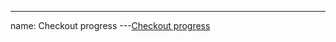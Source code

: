 
---
name: Checkout progress
---<a href="#" class="checkout-progress-guest--anchor">Checkout progress</a>